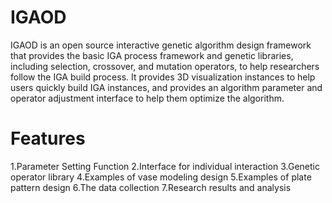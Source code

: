 # IGAOD

IGAOD is an open source interactive genetic algorithm design framework that provides the basic IGA process framework and genetic libraries, including selection, crossover, and mutation operators, to help researchers follow the IGA build process. It provides 3D visualization instances to help users quickly build IGA instances, and provides an algorithm parameter and operator adjustment interface to help them optimize the algorithm.

# Features

1.Parameter Setting Function
2.Interface for individual interaction
3.Genetic operator library
4.Examples of vase modeling design
5.Examples of plate pattern design
6.The data collection
7.Research results and analysis